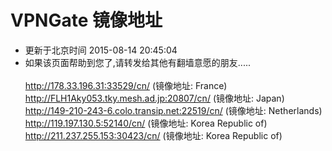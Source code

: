 # VPNGate 镜像地址 
* 更新于北京时间 2015-08-14 20:45:04
* 如果该页面帮助到您了,请转发给其他有翻墙意愿的朋友.....<br><br> <a href='http://178.33.196.31:33529/cn/' target='_blank'>http://178.33.196.31:33529/cn/</a> (镜像地址: France)<br><a href='http://FLH1Aky053.tky.mesh.ad.jp:20807/cn/' target='_blank'>http://FLH1Aky053.tky.mesh.ad.jp:20807/cn/</a> (镜像地址: Japan)<br><a href='http://149-210-243-6.colo.transip.net:22519/cn/' target='_blank'>http://149-210-243-6.colo.transip.net:22519/cn/</a> (镜像地址: Netherlands)<br><a href='http://119.197.130.5:52140/cn/' target='_blank'>http://119.197.130.5:52140/cn/</a> (镜像地址: Korea Republic of)<br><a href='http://211.237.255.153:30423/cn/' target='_blank'>http://211.237.255.153:30423/cn/</a> (镜像地址: Korea Republic of)<br>